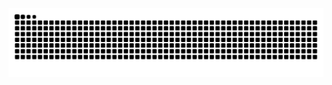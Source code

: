 <picture>
  <source media="(prefers-color-scheme: dark)" srcset="https://raw.githubusercontent.com/JohannaAtrey/JohannaAtrey/refs/heads/output/github-contribution-grid-snake-dark.svg">
  <source media="(prefers-color-scheme: light)" srcset="https://raw.githubusercontent.com/JohannaAtrey/JohannaAtrey/refs/heads/output/github-contribution-grid-snake.svg">
  <img alt="github contribution grid snake animation" src="https://raw.githubusercontent.com/JohannaAtrey/JohannaAtrey/refs/heads/output/github-contribution-grid-snake.svg">
</picture>
